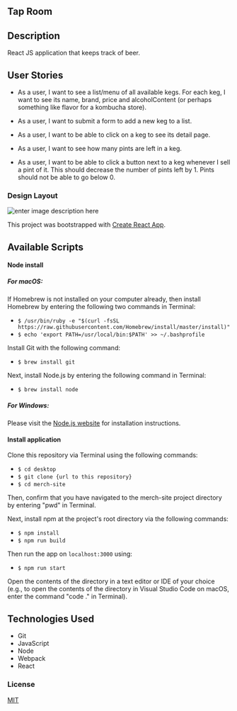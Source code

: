   

## Tap Room

  

## Description

  

React JS application that keeps track of beer.

  

## User Stories

  

* As a user, I want to see a list/menu of all available kegs. For each keg, I want to see its name, brand, price and alcoholContent (or perhaps something like flavor for a kombucha store).

  

* As a user, I want to submit a form to add a new keg to a list.

  

* As a user, I want to be able to click on a keg to see its detail page.

  

* As a user, I want to see how many pints are left in a keg.

  

* As a user, I want to be able to click a button next to a keg whenever I sell a pint of it. This should decrease the number of pints left by 1. Pints should not be able to go below 0.

  

  

### Design Layout

![enter image description here](https://lh3.googleusercontent.com/KDvaWQ7l0_gf7LJTNLaQAqpzX_oZ4fAQjCVPrG8EjbGErh25DRuDzCrrpQG6cnF-vTVVIW0NVmU=s2000 "Diagram")
  
  
  
  
  
  

  

This project was bootstrapped with [Create React App](https://github.com/facebook/create-react-app).

  

  

  

## Available Scripts

  

  
#### Node install

##### For macOS:

If Homebrew is not installed on your computer already, then install Homebrew by entering the following two commands in Terminal:

-   `$ /usr/bin/ruby -e "$(curl -fsSL https://raw.githubusercontent.com/Homebrew/install/master/install)"`
-   `$ echo 'export PATH=/usr/local/bin:$PATH' >> ~/.bashprofile`

Install Git with the following command:

-   `$ brew install git`

Next, install Node.js by entering the following command in Terminal:

-   `$ brew install node`

##### For Windows:

Please visit the  [Node.js website](https://nodejs.org/en/download/)  for installation instructions.

#### Install application

Clone this repository via Terminal using the following commands:

-   `$ cd desktop`
-   `$ git clone {url to this repository}`
-   `$ cd merch-site`

Then, confirm that you have navigated to the merch-site project directory by entering "pwd" in Terminal.

Next, install npm at the project's root directory via the following commands:

-   `$ npm install`
-   `$ npm run build`

Then run the app on `localhost:3000` using:
-   `$ npm run start`

Open the contents of the directory in a text editor or IDE of your choice (e.g., to open the contents of the directory in Visual Studio Code on macOS, enter the command "code ." in Terminal).

## Technologies Used

-   Git
-   JavaScript
-   Node
-   Webpack
-   React

### License

[MIT](https://choosealicense.com/licenses/mit/)
